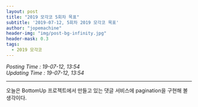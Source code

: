 ```yaml
---
layout: post
title: "2019 모각코 5회차 목표"
subtitle: '2019-07-12, 5회차 2019 모각코 목표'
author: "jopemachine"
header-img: "img/post-bg-infinity.jpg"
header-mask: 0.3
tags:
  - 2019 모각코
---
```


<i>Posting Time : 19-07-12, 13:54 </i><br>
<i>Updating Time : 19-07-12, 13:54 </i><br>

---

오늘은 BottomUp 프로젝트에서 만들고 있는 댓글 서비스에 pagination을 구현해 볼 생각이다.